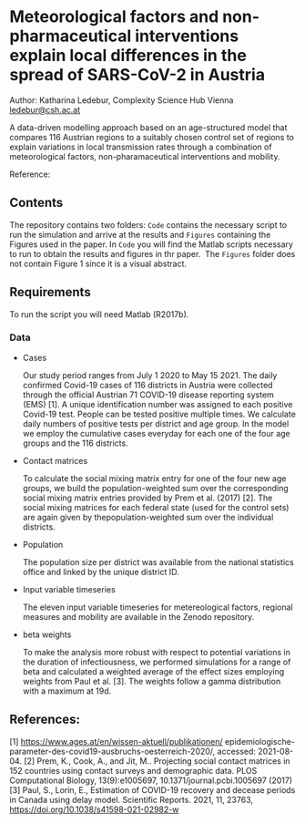 # Meteorological factors and non-pharmaceutical interventions explain local differences in the spread of SARS-CoV-2 in Austria

Author: Katharina Ledebur, Complexity Science Hub Vienna [ledebur@csh.ac.at](ledebur@csh.ac.at)


A data-driven modelling approach based on an age-structured model that compares 116 Austrian regions to a suitably chosen control set of regions to explain variations in local transmission rates through a combination of meteorological factors, non-pharamaceutical interventions and mobility. 

Reference: 

## Contents
The repository contains two folders: ```Code``` contains the necessary script to run the simulation and arrive at the results and ```Figures``` containing the Figures used in the paper.
In ```Code``` you will find the Matlab scripts necessary to run to obtain the results and figures in thr paper. 
​
The ```Figures``` folder does not contain Figure 1 since it is a visual abstract.
​
## Requirements
To run the script you will need Matlab (R2017b).

### Data
- Cases

  Our study period ranges from July 1 2020 to May 15 2021. The daily confirmed Covid-19 cases of 116 districts in Austria were collected through the official Austrian 71 COVID-19 disease reporting system (EMS) [1]. A unique identification number was assigned to each positive Covid-19 test. People can be tested positive multiple times. We calculate daily numbers of positive tests per district and age group. In the model we employ the cumulative cases everyday for each one of the four age groups and the 116 districts. 
- Contact matrices

  To calculate the social mixing matrix entry for one of the four new age groups, we build the population-weighted sum over the corresponding social mixing matrix entries provided by Prem et al. (2017) [2]. The social mixing matrices for each federal state (used for the control sets) are again given by thepopulation-weighted sum over the individual districts.  
- Population

  The population size per district was available from the national statistics office and linked by the unique district ID.
- Input variable timeseries

  The eleven input variable timeseries for metereological factors, regional measures and mobility are available in the Zenodo repository.
- beta weights

  To make the analysis more robust with respect to potential variations in the duration of infectiousness, we performed simulations for a range of beta and calculated a weighted average of the effect sizes employing weights from Paul et al. [3]. The weights follow a gamma distribution with a maximum at 19d.

## References:
[1] https://www.ages.at/en/wissen-aktuell/publikationen/ epidemiologische-parameter-des-covid19-ausbruchs-oesterreich-2020/, accessed: 2021-08-04.
[2] Prem, K., Cook, A., and Jit, M.. Projecting social contact matrices in 152 countries using contact surveys and demographic data. PLOS Computational Biology, 13(9):e1005697, 10.1371/journal.pcbi.1005697 (2017)
[3] Paul, S., Lorin, E., Estimation of COVID-19 recovery and decease periods in Canada using delay model. Scientific Reports. 2021, 11, 23763, https://doi.org/10.1038/s41598-021-02982-w
